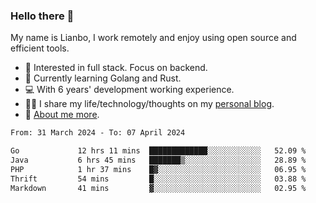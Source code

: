 ### Hello there 👋

My name is Lianbo, I work remotely and enjoy using open source and efficient tools.

- 🔭 Interested in full stack. Focus on backend.
- 🌱 Currently learning Golang and Rust.
- 💻 With 6 years' development working experience.
- ✍🏻 I share my life/technology/thoughts on my [personal blog](https://godruoyi.com).
- 👒 [About me more](https://godruoyi.com/posts/About-godruoyi).

<!--START_SECTION:waka-->

```txt
From: 31 March 2024 - To: 07 April 2024

Go             12 hrs 11 mins  █████████████░░░░░░░░░░░░   52.09 %
Java           6 hrs 45 mins   ███████▒░░░░░░░░░░░░░░░░░   28.89 %
PHP            1 hr 37 mins    █▓░░░░░░░░░░░░░░░░░░░░░░░   06.95 %
Thrift         54 mins         █░░░░░░░░░░░░░░░░░░░░░░░░   03.88 %
Markdown       41 mins         ▓░░░░░░░░░░░░░░░░░░░░░░░░   02.95 %
```

<!--END_SECTION:waka-->
